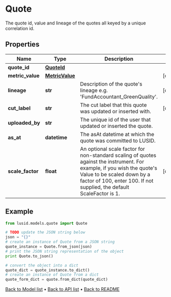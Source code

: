 # Quote

The quote id, value and lineage of the quotes all keyed by a unique correlation id.

## Properties
Name | Type | Description | Notes
------------ | ------------- | ------------- | -------------
**quote_id** | [**QuoteId**](QuoteId.md) |  | 
**metric_value** | [**MetricValue**](MetricValue.md) |  | [optional] 
**lineage** | **str** | Description of the quote&#39;s lineage e.g. &#39;FundAccountant_GreenQuality&#39;. | [optional] 
**cut_label** | **str** | The cut label that this quote was updated or inserted with. | [optional] 
**uploaded_by** | **str** | The unique id of the user that updated or inserted the quote. | 
**as_at** | **datetime** | The asAt datetime at which the quote was committed to LUSID. | 
**scale_factor** | **float** | An optional scale factor for non-standard scaling of quotes against the instrument. For example, if you wish the quote&#39;s Value to be scaled down by a factor of 100, enter 100. If not supplied, the default ScaleFactor is 1. | [optional] 

## Example

```python
from lusid.models.quote import Quote

# TODO update the JSON string below
json = "{}"
# create an instance of Quote from a JSON string
quote_instance = Quote.from_json(json)
# print the JSON string representation of the object
print Quote.to_json()

# convert the object into a dict
quote_dict = quote_instance.to_dict()
# create an instance of Quote from a dict
quote_form_dict = quote.from_dict(quote_dict)
```
[Back to Model list](../README.md#documentation-for-models) &#8226; [Back to API list](../README.md#documentation-for-api-endpoints) &#8226; [Back to README](../README.md)


